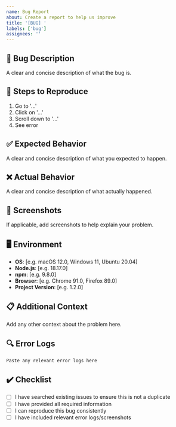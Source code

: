 ```yaml
---
name: Bug Report
about: Create a report to help us improve
title: '[BUG] '
labels: ['bug']
assignees: ''
---
```


## 🐛 Bug Description

A clear and concise description of what the bug is.

## 🔄 Steps to Reproduce

1. Go to '...'
2. Click on '...'
3. Scroll down to '...'
4. See error

## ✅ Expected Behavior

A clear and concise description of what you expected to happen.

## ❌ Actual Behavior

A clear and concise description of what actually happened.

## 📸 Screenshots

If applicable, add screenshots to help explain your problem.

## 🖥️ Environment

- **OS**: [e.g. macOS 12.0, Windows 11, Ubuntu 20.04]
- **Node.js**: [e.g. 18.17.0]
- **npm**: [e.g. 9.8.0]
- **Browser**: [e.g. Chrome 91.0, Firefox 89.0]
- **Project Version**: [e.g. 1.2.0]

## 📋 Additional Context

Add any other context about the problem here.

## 🔍 Error Logs

```
Paste any relevant error logs here
```

## ✔️ Checklist

- [ ] I have searched existing issues to ensure this is not a duplicate
- [ ] I have provided all required information
- [ ] I can reproduce this bug consistently
- [ ] I have included relevant error logs/screenshots
